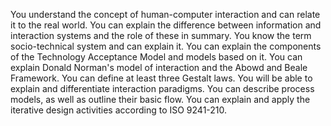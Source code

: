 You understand the concept of human-computer interaction and can relate it to the real world.
You can explain the difference between information and interaction systems and the role of these in summary.
You know the term socio-technical system and can explain it.
You can explain the components of the Technology Acceptance Model and models based on it.
You can explain Donald Norman's model of interaction and the Abowd and Beale Framework.
You can define at least three Gestalt laws.
You will be able to explain and differentiate interaction paradigms.
You can describe process models, as well as outline their basic flow.
You can explain and apply the iterative design activities according to ISO 9241-210.